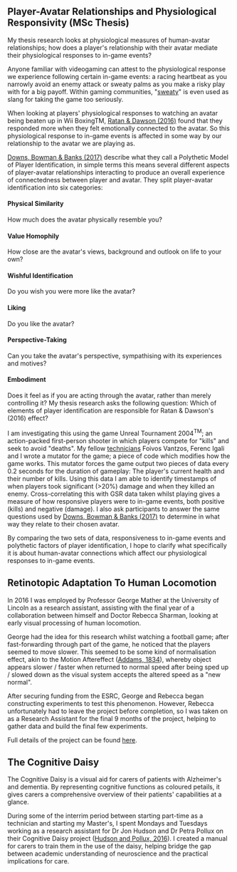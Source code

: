 <head>
  <link rel="stylesheet" href="..\style.css">
</head>

## Player-Avatar Relationships and Physiological Responsivity (MSc Thesis)
My thesis research looks at physiological measures of human-avatar relationships; how does a player's relationship with their avatar mediate their physiological responses to in-game events?

Anyone familiar with videogaming can attest to the physiological response we experience following certain in-game events: a racing heartbeat as you narrowly avoid an enemy attack or sweaty palms as you make a risky play with for a big payoff. Within gaming communities, "[sweaty](https://www.urbandictionary.com/define.php?term=Sweaty%20Tryhard)" is even used as slang for taking the game too seriously.

When looking at players' physiological responses to watching an avatar being beaten up in Wii BoxingTM, [Ratan & Dawson (2016)](http://journals.sagepub.com/doi/pdf/10.1177/0093650215570652) found that they responded more when they felt emotionally connected to the avatar. So this physiological response to in-game events is affected in some way by our relationship to the avatar we are playing as.

[Downs, Bowman & Banks (2017)](http://psycnet.apa.org/doiLanding?doi=10.1037%2Fppm0000170) describe what they call a Polythetic Model of Player Identification, in simple terms this means several different aspects of player-avatar relationships interacting to produce an overall experience of connectedness between player and avatar. They split player-avatar identification into six categories:

#### Physical Similarity
How much does the avatar physically resemble you?
#### Value Homophily
How close are the avatar's views, background and outlook on life to your own?
#### Wishful Identification
Do you wish you were more like the avatar?
#### Liking
Do you like the avatar?
#### Perspective-Taking
Can you take the avatar's perspective, sympathising with its experiences and motives?
#### Embodiment
Does it feel as if you are acting through the avatar, rather than merely controlling it?
My thesis research asks the following question: Which of elements of player identification are responsible for Ratan & Dawson's (2016) effect?

I am investigating this using the game Unreal Tournament 2004<sup>TM</sup>; an action-packed first-person shooter in which players compete for "kills" and seek to avoid "deaths". My fellow [technicians](http://psychtech.co.uk/) Foivos Vantzos, Ferenc Igali and I wrote a mutator for the game; a piece of code which modifies how the game works. This mutator forces the game output two pieces of data every 0.2 seconds for the duration of gameplay: The player's current health and their number of kills. Using this data I am able to identify timestamps of when players took significant (>20%) damage and when they killed an enemy. Cross-correlating this with GSR data taken whilst playing gives a measure of how responsive players were to in-game events, both positive (kills) and negative (damage). I also ask participants to answer the same questions used by [Downs, Bowman & Banks (2017)](http://psycnet.apa.org/doiLanding?doi=10.1037%2Fppm0000170) to determine in what way they relate to their chosen avatar.

By comparing the two sets of data, responsiveness to in-game events and polythetic factors of player identification, I hope to clarify what specifically it is about human-avatar connections which affect our physiological responses to in-game events.

## Retinotopic Adaptation To Human Locomotion
In 2016 I was employed by Professor George Mather at the University of Lincoln as a research assistant, assisting with the final year of a collaboration between himself and Doctor Rebecca Sharman, looking at early visual processing of human locomotion.

George had the idea for this research whilst watching a football game; after fast-forwarding through part of the game, he noticed that the players seemed to move slower. This seemed to be some kind of normalisation effect, akin to the Motion Aftereffect ([Addams, 1834](https://www.tandfonline.com/doi/abs/10.1080/14786443408648481)), whereby object appears slower / faster when returned to normal speed after being sped up / slowed down as the visual system accepts the altered speed as a "new normal".

After securing funding from the ESRC, George and Rebecca began constructing experiments to test this phenomenon. However, Rebecca unfortunately had to leave the project before completion, so I was taken on as a Research Assistant for the final 9 months of the project, helping to gather data and build the final few experiments.

Full details of the project can be found [here](https://gmresearch2016.blogs.lincoln.ac.uk/).

## The Cognitive Daisy
The Cognitive Daisy is a visual aid for carers of patients with Alzheimer's and dementia. By representing cognitive functions as coloured petails, it gives carers a comprehensive overview of their patients' capabilities at a glance.

During some of the interrim period between starting part-time as a technician and starting my Master's, I spent Mondays and Tuesdays working as a research assistant for Dr Jon Hudson and Dr Petra Pollux on their Cognitive Daisy project ([Hudson and Pollux, 2016](https://doi.org/10.1177%2F1471301216673918)). I created a manual for carers to train them in the use of the daisy, helping bridge the gap between academic understanding of neuroscience and the practical implications for care.
